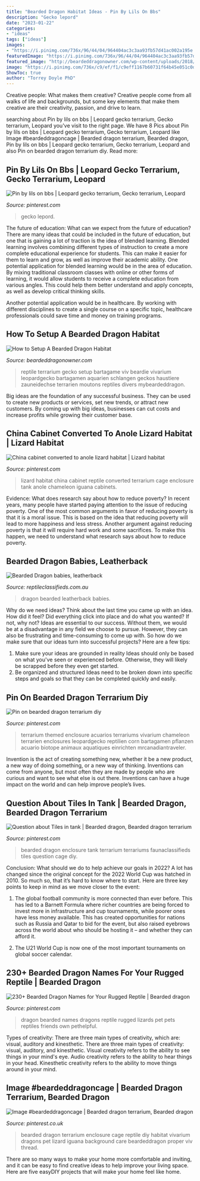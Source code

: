 ```yaml
---
title: "Bearded Dragon Habitat Ideas - Pin By Lils On Bbs"
description: "Gecko lepord"
date: "2023-01-22"
categories:
- "ideas"
tags: ["ideas"]
images:
- "https://i.pinimg.com/736x/96/44/04/964404ac3c3aa93fb57d41ac002a195e.jpg"
featuredImage: "https://i.pinimg.com/736x/96/44/04/964404ac3c3aa93fb57d41ac002a195e.jpg"
featured_image: "http://beardeddragonowner.com/wp-content/uploads/2018/12/5330c9177b74bc6642570649d68a7a05.jpg"
image: "https://i.pinimg.com/736x/c9/ef/f1/c9eff1167b60731f64b45e051c0dbfaf.jpg"
ShowToc: true
author: "Torrey Doyle PhD"
---
```



Creative people: What makes them creative?
Creative people come from all walks of life and backgrounds, but some key elements that make them creative are their creativity, passion, and drive to learn.

	

		
searching about Pin by lils on bbs | Leopard gecko terrarium, Gecko terrarium, Leopard you've visit to the right page. We have 8 Pics about Pin by lils on bbs | Leopard gecko terrarium, Gecko terrarium, Leopard like Image #beardeddragoncage | Bearded dragon terrarium, Bearded dragon, Pin by lils on bbs | Leopard gecko terrarium, Gecko terrarium, Leopard and also Pin on bearded dragon terrarium diy. Read more:
		
    
## Pin By Lils On Bbs | Leopard Gecko Terrarium, Gecko Terrarium, Leopard

<img loading=lazy src="https://i.pinimg.com/736x/93/50/46/9350460774a898a4bc7dbf4f987b22ff.jpg" onerror="this.onerror=null;this.src='https://tse3.mm.bing.net/th?id=OIP.pdcmOZ45De3Hr2d2xMI_OQHaF5&amp;pid=15.1';" alt="Pin by lils on bbs | Leopard gecko terrarium, Gecko terrarium, Leopard">

_Source: pinterest.com_

>gecko lepord. 

	

The future of education: What can we expect from the future of education?
There are many ideas that could be included in the future of education, but one that is gaining a lot of traction is the idea of blended learning. Blended learning involves combining different types of instruction to create a more complete educational experience for students. This can make it easier for them to learn and grow, as well as improve their academic ability.
One potential application for blended learning would be in the area of education. By mixing traditional classroom classes with online or other forms of learning, it would allow students to receive a complete education from various angles. This could help them better understand and apply concepts, as well as develop critical thinking skills.

Another potential application would be in healthcare. By working with different disciplines to create a single course on a specific topic, healthcare professionals could save time and money on training programs.

    
## How To Setup A Bearded Dragon Habitat

<img loading=lazy src="http://beardeddragonowner.com/wp-content/uploads/2018/12/5330c9177b74bc6642570649d68a7a05.jpg" onerror="this.onerror=null;this.src='https://tse2.mm.bing.net/th?id=OIP.O6ORZ0aQpoUFpx7k-t_xUQHaFb&amp;pid=15.1';" alt="How to Setup A Bearded Dragon Habitat">

_Source: beardeddragonowner.com_

>reptile terrarium gecko setup bartagame viv beardie vivarium leopardgecko bartagamen aquarien schlangen geckos haustiere zauneidechse terrarien moutons reptiles divers mybeardeddragon. 

	

Big ideas are the foundation of any successful business. They can be used to create new products or services, set new trends, or attract new customers. By coming up with big ideas, businesses can cut costs and increase profits while growing their customer base.

    
## China Cabinet Converted To Anole Lizard Habitat | Lizard Habitat

<img loading=lazy src="https://i.pinimg.com/736x/00/fc/7a/00fc7a96c758d92995b00b92c15a3f32--lizard-habitat-china-cabinets.jpg" onerror="this.onerror=null;this.src='https://tse1.mm.bing.net/th?id=OIP.7meOiu8C8vxeEYFkab_YIAHaJ3&amp;pid=15.1';" alt="China cabinet converted to anole lizard habitat | Lizard habitat">

_Source: pinterest.com_

>lizard habitat china cabinet reptile converted terrarium cage enclosure tank anole chameleon iguana cabinets. 

	

Evidence: What does research say about how to reduce poverty?
In recent years, many people have started paying attention to the issue of reducing poverty. One of the most common arguments in favor of reducing poverty is that it is a moral issue. This is based on the idea that reducing poverty will lead to more happiness and less stress. Another argument against reducing poverty is that it will require hard work and some sacrifices. To make this happen, we need to understand what research says about how to reduce poverty.

    
## Bearded Dragon Babies, Leatherback

<img loading=lazy src="http://www.reptileclassifieds.com.au/wp-content/uploads/2018/01/394025-375x500.png" onerror="this.onerror=null;this.src='https://tse3.mm.bing.net/th?id=OIP.pL6bAabljvV3wbKQ4yjCoAAAAA&amp;pid=15.1';" alt="Bearded Dragon babies, leatherback">

_Source: reptileclassifieds.com.au_

>dragon bearded leatherback babies. 

	

Why do we need ideas?
Think about the last time you came up with an idea. How did it feel? Did everything click into place and do what you wanted? If not, why not?
Ideas are essential to our success. Without them, we would be at a disadvantage in any field we choose to pursue. However, they can also be frustrating and time-consuming to come up with. So how do we make sure that our ideas turn into successful projects? Here are a few tips: 

1) Make sure your ideas are grounded in reality 
Ideas should only be based on what you've seen or experienced before. Otherwise, they will likely be scrapped before they even get started. 
2) Be organized and structured 
Ideas need to be broken down into specific steps and goals so that they can be completed quickly and easily.

    
## Pin On Bearded Dragon Terrarium Diy

<img loading=lazy src="https://i.pinimg.com/736x/6f/22/36/6f223684df48959ce99fe793bc54a8bc.jpg" onerror="this.onerror=null;this.src='https://tse3.mm.bing.net/th?id=OIP.5yNj7eoPBYQ2b8hJgbhplAHaJ3&amp;pid=15.1';" alt="Pin on bearded dragon terrarium diy">

_Source: pinterest.com_

>terrarium themed enclosure acuarios terrariums vivarium chameleon terrarien enclosures leopardgecko reptilien corn bartagamen pflanzen acuario biotope animaux aquatiques einrichten mrcanadiantraveler. 

	

Invention is the act of creating something new, whether it be a new product, a new way of doing something, or a new way of thinking. Inventions can come from anyone, but most often they are made by people who are curious and want to see what else is out there. Inventions can have a huge impact on the world and can help improve people’s lives.

    
## Question About Tiles In Tank | Bearded Dragon, Bearded Dragon Terrarium

<img loading=lazy src="https://i.pinimg.com/736x/f0/b5/17/f0b5177d433f316d412bd30945c1642b--bearded-dragon-enclosure-terrariums.jpg" onerror="this.onerror=null;this.src='https://tse2.mm.bing.net/th?id=OIP.HTfUOFe2nBi-mRDwtcY_LAHaFj&amp;pid=15.1';" alt="Question about Tiles in tank | Bearded dragon, Bearded dragon terrarium">

_Source: pinterest.com_

>bearded dragon enclosure tank terrarium terrariums faunaclassifieds tiles question cage diy. 

	

Conclusion: What should we do to help achieve our goals in 2022?
A lot has changed since the original concept for the 2022 World Cup was hatched in 2010. So much so, that it’s hard to know where to start. Here are three key points to keep in mind as we move closer to the event:
1. The global football community is more connected than ever before. This has led to a Barnett Formula where richer countries are being forced to invest more in infrastructure and cup tournaments, while poorer ones have less money available. This has created opportunities for nations such as Russia and Qatar to bid for the event, but also raised eyebrows across the world about who should be hosting it – and whether they can afford it.

2. The U21 World Cup is now one of the most important tournaments on global soccer calendar.

    
## 230+ Bearded Dragon Names For Your Rugged Reptile | Bearded Dragon

<img loading=lazy src="https://i.pinimg.com/736x/c9/ef/f1/c9eff1167b60731f64b45e051c0dbfaf.jpg" onerror="this.onerror=null;this.src='https://tse3.mm.bing.net/th?id=OIP.1eWeRgnEAi8OIqqGdZo0FgHaJ3&amp;pid=15.1';" alt="230+ Bearded Dragon Names for Your Rugged Reptile | Bearded dragon">

_Source: pinterest.com_

>dragon bearded names dragons reptile rugged lizards pet pets reptiles friends own pethelpful. 

	

Types of creativity: There are three main types of creativity, which are: visual, auditory and kinesthetic.
There are three main types of creativity: visual, auditory, and kinesthetic. Visual creativity refers to the ability to see things in your mind's eye. Audio creativity refers to the ability to hear things in your head. Kinesthetic creativity refers to the ability to move things around in your mind.

    
## Image #beardeddragoncage | Bearded Dragon Terrarium, Bearded Dragon

<img loading=lazy src="https://i.pinimg.com/736x/96/44/04/964404ac3c3aa93fb57d41ac002a195e.jpg" onerror="this.onerror=null;this.src='https://tse4.mm.bing.net/th?id=OIP.3Hra4e1TLExgQelI5RGyuAHaFj&amp;pid=15.1';" alt="Image #beardeddragoncage | Bearded dragon terrarium, Bearded dragon">

_Source: pinterest.co.uk_

>bearded dragon terrarium enclosure cage reptile diy habitat vivarium dragons pet lizard iguana background care beardeddragon proper viv thread. 

	

There are so many ways to make your home more comfortable and inviting, and it can be easy to find creative ideas to help improve your living space. Here are five easyDIY projects that will make your home feel like home.

